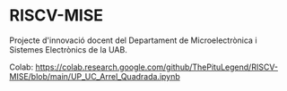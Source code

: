 # RISCV-MISE

Projecte d'innovació docent del Departament de Microelectrònica i Sistemes Electrònics de la UAB.

Colab: https://colab.research.google.com/github/ThePituLegend/RISCV-MISE/blob/main/UP_UC_Arrel_Quadrada.ipynb
